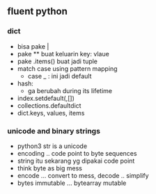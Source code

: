 ## fluent python
### dict
- bisa pake |
- pake ** buat keluarin key: vlaue
- pake .items() buat jadi tuple
- match case using pattern mapping
    - case _ : ini jadi default
- hash:
    - ga berubah during its lifetime
- index.setdefault(,[])
- collections.defaultdict
- dict.keys, values, items

### unicode and binary strings
- python3 str is a unicode
- encoding .. code point to byte sequences
- string itu sekarang yg dipakai code point
- think byte as big mess 
- encode ... convert to mess, decode .. simplify
- bytes immutable ... bytearray mutable
